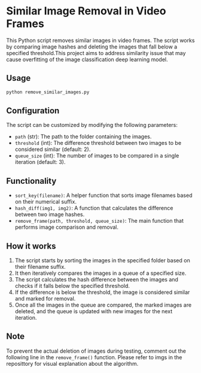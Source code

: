 # Similar Image Removal in Video Frames

This Python script removes similar images in video frames. The script works by comparing image hashes and deleting the images that fall below a specified threshold.This project aims to address similarity issue that may cause overfitting of the image classification deep learning model.

## Usage
```sh
python remove_similar_images.py
```

## Configuration
The script can be customized by modifying the following parameters:

- `path` (str): The path to the folder containing the images.
- `threshold` (int): The difference threshold between two images to be considered similar (default: 2).
- `queue_size` (int): The number of images to be compared in a single iteration (default: 3).

## Functionality
- `sort_key(filename)`: A helper function that sorts image filenames based on their numerical suffix.
- `hash_diff(img1, img2)`: A function that calculates the difference between two image hashes.
- `remove_frame(path, threshold, queue_size)`: The main function that performs image comparison and removal.

## How it works
1. The script starts by sorting the images in the specified folder based on their filename suffix.
2. It then iteratively compares the images in a queue of a specified size.
3. The script calculates the hash difference between the images and checks if it falls below the specified threshold.
4. If the difference is below the threshold, the image is considered similar and marked for removal.
5. Once all the images in the queue are compared, the marked images are deleted, and the queue is updated with new images for the next iteration.

## Note
To prevent the actual deletion of images during testing, comment out the following line in the `remove_frame()` function. 
Please refer to imgs in the reposittory for visual explanation about the algorithm.

